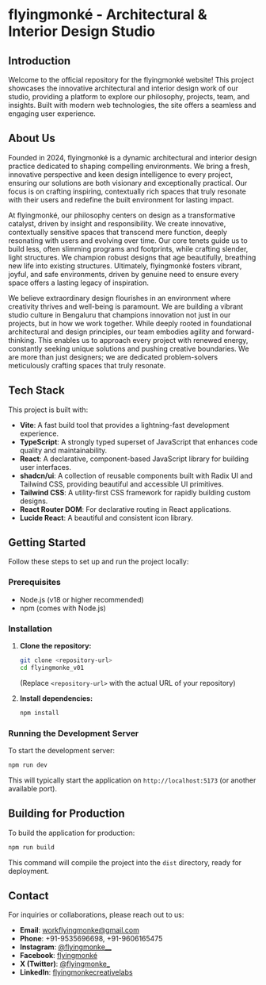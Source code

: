 # flyingmonké - Architectural & Interior Design Studio

## Introduction

Welcome to the official repository for the flyingmonké website! This project showcases the innovative architectural and interior design work of our studio, providing a platform to explore our philosophy, projects, team, and insights. Built with modern web technologies, the site offers a seamless and engaging user experience.

## About Us

Founded in 2024, flyingmonké is a dynamic architectural and interior design practice dedicated to shaping compelling environments. We bring a fresh, innovative perspective and keen design intelligence to every project, ensuring our solutions are both visionary and exceptionally practical. Our focus is on crafting inspiring, contextually rich spaces that truly resonate with their users and redefine the built environment for lasting impact.

At flyingmonké, our philosophy centers on design as a transformative catalyst, driven by insight and responsibility. We create innovative, contextually sensitive spaces that transcend mere function, deeply resonating with users and evolving over time. Our core tenets guide us to build less, often slimming programs and footprints, while crafting slender, light structures. We champion robust designs that age beautifully, breathing new life into existing structures. Ultimately, flyingmonké fosters vibrant, joyful, and safe environments, driven by genuine need to ensure every space offers a lasting legacy of inspiration.

We believe extraordinary design flourishes in an environment where creativity thrives and well-being is paramount. We are building a vibrant studio culture in Bengaluru that champions innovation not just in our projects, but in how we work together. While deeply rooted in foundational architectural and design principles, our team embodies agility and forward-thinking. This enables us to approach every project with renewed energy, constantly seeking unique solutions and pushing creative boundaries. We are more than just designers; we are dedicated problem-solvers meticulously crafting spaces that truly resonate.

## Tech Stack

This project is built with:

*   **Vite**: A fast build tool that provides a lightning-fast development experience.
*   **TypeScript**: A strongly typed superset of JavaScript that enhances code quality and maintainability.
*   **React**: A declarative, component-based JavaScript library for building user interfaces.
*   **shadcn/ui**: A collection of reusable components built with Radix UI and Tailwind CSS, providing beautiful and accessible UI primitives.
*   **Tailwind CSS**: A utility-first CSS framework for rapidly building custom designs.
*   **React Router DOM**: For declarative routing in React applications.
*   **Lucide React**: A beautiful and consistent icon library.

## Getting Started

Follow these steps to set up and run the project locally:

### Prerequisites

*   Node.js (v18 or higher recommended)
*   npm (comes with Node.js)

### Installation

1.  **Clone the repository:**
    ```bash
    git clone <repository-url>
    cd flyingmonke_v01
    ```
    (Replace `<repository-url>` with the actual URL of your repository)

2.  **Install dependencies:**
    ```bash
    npm install
    ```

### Running the Development Server

To start the development server:

```bash
npm run dev
```

This will typically start the application on `http://localhost:5173` (or another available port).

## Building for Production

To build the application for production:

```bash
npm run build
```

This command will compile the project into the `dist` directory, ready for deployment.

## Contact

For inquiries or collaborations, please reach out to us:

*   **Email**: workflyingmonke@gmail.com
*   **Phone**: +91-9535696698, +91-9606165475
*   **Instagram**: [@flyingmonke__](https://www.instagram.com/flyingmonke__/)
*   **Facebook**: [flyingmonké](https://www.facebook.com/people/flyingmonk%C3%A9/61576847467953/)
*   **X (Twitter)**: [@flyingmonke_](https://x.com/flyingmonke_)
*   **LinkedIn**: [flyingmonkecreativelabs](https://www.linkedin.com/company/flyingmonkecreativelabs)
